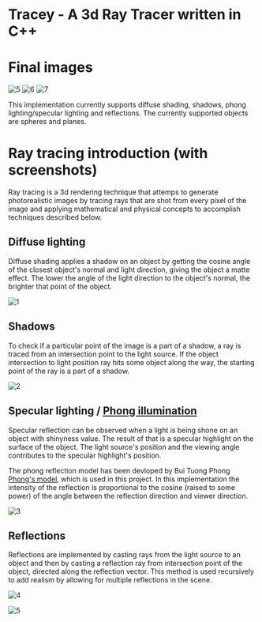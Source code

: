 # Tracey - A 3d Ray Tracer written in C++

# Final images
![5](http://i.imgur.com/6NwrWGT.png)
![6](http://i.imgur.com/sbMcF9r.png)
![7](http://puu.sh/nscjb/504d913f3e.png)

This implementation currently supports diffuse shading, shadows, phong lighting/specular lighting and reflections. The currently supported objects are spheres and planes.

# Ray tracing introduction (with screenshots)
Ray tracing is a 3d rendering technique that attemps to generate photorealistic images by tracing rays that are shot from every pixel of the image and applying mathematical and physical concepts to accomplish techniques described below.

## Diffuse lighting
Diffuse shading applies a shadow on an object by getting the cosine angle of the closest object's normal and light direction, giving the object a matte effect.
The lower the angle of the light direction to the object's normal, the brighter that point of the object.

![1](http://puu.sh/nsg0S/b137d04ce9.png)

## Shadows
To check if a particular point of the image is a part of a shadow, a ray is traced from an intersection point to the light source.
If the object intersection to light position ray hits some object along the way, the starting point of the ray is a part of a shadow.

![2](http://puu.sh/nsg9E/535832d82b.png)

## Specular lighting / [Phong illumination](https://en.wikipedia.org/wiki/Phong_reflection_model)
Specular reflection can be observed when a light is being shone on an object with shinyness value.
The result of that is a specular highlight on the surface of the object.
The light source's position and the viewing angle contributes to the specular highlight's position.

The phong reflection model has been devloped by Bui Tuong Phong [Phong's model](https://en.wikipedia.org/wiki/Phong_reflection_model), which is used in this project.
In this implementation the intensity of the reflection is proportional to the cosine (raised to some power) of the angle between the reflection direction and viewer direction.

![3](http://puu.sh/nsgnF/ec2002f125.png)

## Reflections
Reflections are implemented by casting rays from the light source to an object and then by casting a reflection ray from intersection point of the object, directed along the reflection vector.
This method is used recursively to add realism by allowing for multiple reflections in the scene.

![4](https://puu.sh/nsgz9/6c11a9cc54.png)

![5](https://puu.sh/nsgHN/24d87e5150.png)